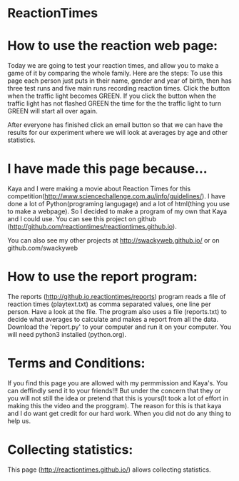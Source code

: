ReactionTimes
=============

How to use the reaction web page:
=================================
Today we are going to test your reaction times, and allow you to make a game of it by comparing the whole family.
Here are the steps:
To use this page each person just puts in their name, gender and year of birth, then has three test runs and five main runs recording reaction times.
Click the button when the traffic light becomes GREEN.  If you click the button when the traffic light has not flashed GREEN the time for the the traffic light to turn GREEN will start all over again.


After everyone has finished click an email button so that we can have the results for our experiment where we will look at averages by age and other statistics.

I have made this page because...
=================================
Kaya and I were making a movie about Reaction Times for this competition(http://www.sciencechallenge.com.au/info/guidelines/).
I have done a lot of Python(programing langugage) and a lot of html(thing you use to make a webpage).
So I decided to make a program of my own that Kaya and I could use.
You can see this project on github (http://github.com/reactiontimes/reactiontimes.github.io).

You can also see my other projects at http://swackyweb.github.io/ or on github.com/swackyweb

How to use the report program:
==============================
The reports (http://github.io.reactiontimes/reports) program reads a file of reaction times (playtext.txt) as comma separated values, one line per person. Have a look at the file.
The program also uses a file (reports.txt) to decide what averages to calculate and makes a report from all the data.
Download the 'report.py' to your computer and run it on your computer. You will need python3 installed (python.org).

Terms and Conditions:
=====================
If you find this page you are allowed with my permmission and Kaya's. You can deffindly send it to your friends!!!
But under the concern that they or you will not still the idea or pretend that this is yours(It took a lot of effort in making this the video and the proggram).
The reason for this is that kaya and I do want get credit for our hard work. When you did not do any thing to help us.

Collecting statistics:
======================
This page (http://reactiontimes.github.io/) allows collecting statistics.
